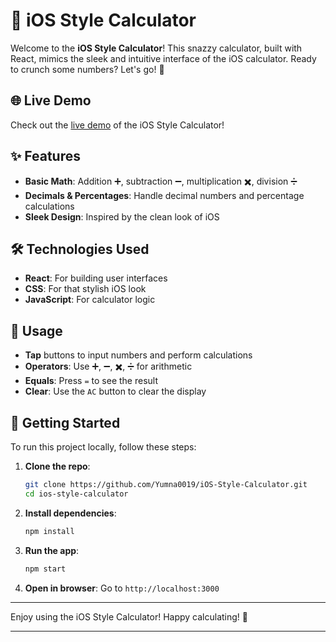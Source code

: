 # 📱 iOS Style Calculator

Welcome to the **iOS Style Calculator**! This snazzy calculator, built with React, mimics the sleek and intuitive interface of the iOS calculator. Ready to crunch some numbers? Let's go! 🎉

## 🌐 Live Demo

Check out the [live demo](https://github.com/Yumna0019/iOS-Style-Calculator) of the iOS Style Calculator!

## ✨ Features

- **Basic Math**: Addition ➕, subtraction ➖, multiplication ✖️, division ➗
- **Decimals & Percentages**: Handle decimal numbers and percentage calculations
- **Sleek Design**: Inspired by the clean look of iOS

## 🛠️ Technologies Used

- **React**: For building user interfaces
- **CSS**: For that stylish iOS look
- **JavaScript**: For calculator logic

## 🧮 Usage

- **Tap** buttons to input numbers and perform calculations
- **Operators**: Use ➕, ➖, ✖️, ➗ for arithmetic
- **Equals**: Press `=` to see the result
- **Clear**: Use the `AC` button to clear the display

## 🚀 Getting Started

To run this project locally, follow these steps:

1. **Clone the repo**:

   ```bash
   git clone https://github.com/Yumna0019/iOS-Style-Calculator.git
   cd ios-style-calculator
   ```

2. **Install dependencies**:

   ```bash
   npm install
   ```

3. **Run the app**:

   ```bash
   npm start
   ```

4. **Open in browser**: Go to `http://localhost:3000`

---

Enjoy using the iOS Style Calculator! 
Happy calculating! 🎉

---
